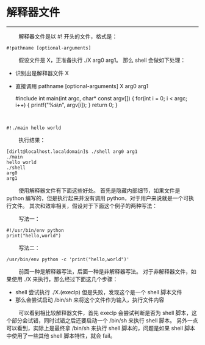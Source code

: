 # 解释器文件
***

&emsp;&emsp;
解释器文件是以 #! 开头的文件，格式是：

    #!pathname [optional-arguments]

&emsp;&emsp;
假设文件是 X，正准备执行 ./X arg0 arg1。
那么 shell 会做如下处理：

+ 识别出是解释器文件 X
+ 直接调用 pathname [optional-arguments] X arg0 arg1


    #include <cstdio>
    int main(int argc, char* const argv[]) {
        for(int i = 0; i < argc; i++) {
            printf("%s\n", argv[i]);
        }
        return 0;
    }

&emsp;&emsp;

    #!./main hello world
    
&emsp;&emsp;
执行结果：
    
    [dirlt@localhost.localdomain]$ ./shell arg0 arg1
    ./main
    hello world
    ./shell
    arg0
    arg1

&emsp;&emsp;
使用解释器文件有下面这些好处。
首先是隐藏内部细节，如果文件是 python 编写的，但是执行起来并没有调用 python，对于用户来说就是一个可执行文件。
其次和效率相关，假设对于下面这个例子的两种写法：

&emsp;&emsp;
写法一：

    #!/usr/bin/env python
    print("hello,world")
    
&emsp;&emsp;
写法二：

    /usr/bin/env python -c 'print("hello,world")'

&emsp;&emsp;
前面一种是解释器写法，后面一种是非解释器写法。
对于非解释器文件，如果使用 ./X 来执行，那么经过下面这几个步骤：

+ shell 尝试执行 ./X.(execlp) 但是失败，发现这个是一个 shell 脚本文件
+ 那么会尝试启动 /bin/sh 来将这个文件作为输入，执行文件内容

&emsp;&emsp;
可以看到相比较解释器文件，首先 execlp 会尝试判断是否为 shell 脚本，这个部分会试错，同时试错之后还要启动一个 /bin/sh 来执行 shell 脚本。
另外一点可以看到，实际上是最终拿 /bin/sh 来执行 shell 脚本的，问题是如果 shell 脚本中使用了一些其他 shell 脚本特性，就会 fail。